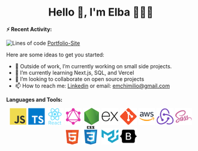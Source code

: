 <h1 align="center"> Hello 👋, I'm Elba 👩🏽‍💻 </h1>

**:zap: Recent Activity:**

<!--START_SECTION:activity-->
<!--END_SECTION:activity-->
![Lines of code](https://img.shields.io/tokei/lines/github/elba3184/Portfolio-Site) [Portfolio-Site](https://elbachimilio.com/)

Here are some ideas to get you started:

- 🔭 Outside of work, I’m currently working on small side projects.
- 🌱 I’m currently learning Next.js, SQL, and Vercel
- 👯 I’m looking to collaborate on open source projects
- 📫 How to reach me: [Linkedin](https://www.linkedin.com/in/elbachimilio/) or email: emchimilio@gmail.com

**Languages and Tools:**  
<p align="center">
<code><img src="https://raw.githubusercontent.com/devicons/devicon/master/icons/javascript/javascript-original.svg" alt="javascript" width="45" height="45" /></code>
<code><img src="https://github.com/devicons/devicon/blob/master/icons/typescript/typescript-original.svg" alt="typescript" width="45" height="45" /></code>
<code><img src="https://raw.githubusercontent.com/devicons/devicon/master/icons/react/react-original-wordmark.svg" alt="react" width="45" height="45" /></code>
<code><img src="https://github.com/devicons/devicon/blob/master/icons/graphql/graphql-plain.svg" alt="graphql" width="45" height="45"  /></code>
<code><img src="https://github.com/devicons/devicon/blob/master/icons/nodejs/nodejs-original.svg" alt="nodejs" width="45" height="45" /></code>
<code><img src="https://github.com/devicons/devicon/blob/master/icons/express/express-original.svg" alt="expressjs" width="45" height="45" /></code>
<code><img src="https://github.com/devicons/devicon/blob/master/icons/git/git-original.svg" alt="git" width="45" height="45" /></code>
<code><img src="https://raw.githubusercontent.com/github/explore/80688e429a7d4ef2fca1e82350fe8e3517d3494d/topics/aws/aws.png" alt="aws" width="45" height="45" /></code>
<code><img src="https://github.com/devicons/devicon/blob/master/icons/redux/redux-original.svg" alt="redux" width="45" height="45"  /></code>
<code><img src="https://github.com/devicons/devicon/blob/master/icons/sass/sass-original.svg" alt="sass/sccs" width="45" height="45" /></code>
<code><img src="https://github.com/devicons/devicon/blob/master/icons/html5/html5-original.svg" alt="html5" width="40" height="40" /></code>
<code><img src="https://raw.githubusercontent.com/devicons/devicon/master/icons/css3/css3-original-wordmark.svg" alt="css3" width="50" height="50" /></code>
<code><img src="https://github.com/devicons/devicon/blob/master/icons/materialui/materialui-plain.svg" alt="material-ui" width="45" height="45" /></code>
<code><img src="https://raw.githubusercontent.com/devicons/devicon/master/icons/bootstrap/bootstrap-plain.svg" alt="bootstrap" width="45" height="45" /></code></code>
</p>


<!--START_SECTION:waka-->
<!--END_SECTION:waka-->

